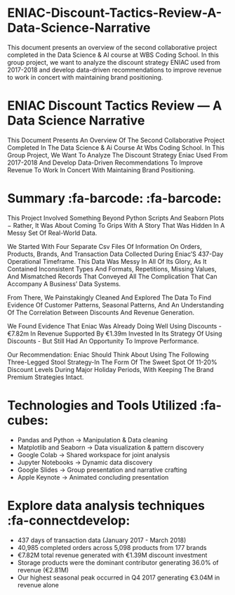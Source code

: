 # ENIAC-Discount-Tactics-Review-A-Data-Science-Narrative
This document presents an overview of the second collaborative project completed in the Data Science &amp; AI course at WBS Coding School. In this group project, we want to analyze the discount strategy ENIAC used from 2017-2018 and develop data-driven recommendations to improve revenue to work in concert with maintaining brand positioning.
# ENIAC Discount Tactics Review — A Data Science Narrative
This Document Presents An Overview Of The Second Collaborative Project Completed In The Data Science & Ai Course At Wbs Coding School. In This Group Project, We Want To Analyze The Discount Strategy Eniac Used From 2017-2018 And Develop Data-Driven Recommendations To Improve Revenue To Work In Concert With Maintaining Brand Positioning.
# Summary :fa-barcode: :fa-barcode:
This Project Involved Something Beyond Python Scripts And Seaborn Plots − Rather, It Was About Coming To Grips With A Story That Was Hidden In A Messy Set Of Real-World Data.

We Started With Four Separate Csv Files Of Information On Orders, Products, Brands, And Transaction Data Collected During Eniac’S 437-Day Operational Timeframe. This Data Was Messy In All Of Its Glory, As It Contained Inconsistent Types And Formats, Repetitions, Missing Values, And Mismatched Records That Conveyed All The Complication That Can Accompany A Business’ Data Systems.

From There, We Painstakingly Cleaned And Explored The Data To Find Evidence Of Customer Patterns, Seasonal Patterns, And An Understanding Of The Correlation Between Discounts And Revenue Generation.

We Found Evidence That Eniac Was Already Doing Well Using Discounts - €7.82m In Revenue Supported By €1.39m Invested In Its Strategy Of Using Discounts - But Still Had An Opportunity To Improve Performance.

Our Recommendation: Eniac Should Think About Using The Following Three-Legged Stool Strategy-In The Form Of The Sweet Spot Of 11-20% Discount Levels During Major Holiday Periods, With Keeping The Brand Premium Strategies Intact.
# Technologies and Tools Utilized :fa-cubes:
* Pandas and  Python → Manipulation & Data cleaning 
* Matplotlib and Seaborn  → Data visualization &  pattern discovery
* Google Colab → Shared workspace for joint analysis
* Jupyter Notebooks → Dynamic data discovery
* Google Slides → Group presentation and narrative crafting
* Apple Keynote → Animated concluding presentation
# Explore data analysis techniques :fa-connectdevelop:
* 437 days of transaction data (January 2017 - March 2018)
* 40,985 completed orders across 5,098 products from 177 brands
* €7.82M total revenue generated with €1.39M discount investment
* Storage products were the dominant contributor generating 36.0% of revenue (€2.81M)
* Our highest seasonal peak occurred in Q4 2017 generating €3.04M in revenue alone
